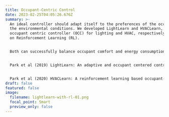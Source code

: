 ```yaml
---
title: Occupant-Centric Control
date: 2023-02-25T04:05:26.676Z
summary: >-
  An ideal controller should adapt itself to the preferences of the occupant and
  the environmental conditions. We developed LightLearn and HVACLearn, which are
  occupant centric controller (OCC) for lighting and HVAC, respectively, based
  on Reinforcement Learning (RL). 


  Both can successfully balance occupant comfort and energy consumption. The adaptive nature of LightLearn/HVACLearn suggests that reinforcement learning based occupant centered control is a viable approach to mitigate the discrepancy between occupant comfort and the goals of building control.


  Park et al (2019) LightLearn: An adaptive and occupant centered controller for lighting based on reinforcement learning


  Park et al (2020) HVACLearn: A reinforcement learning based occupant-centric control for thermostat set-points
draft: false
featured: false
image:
  filename: lightlearn-with-rl-01.png
  focal_point: Smart
  preview_only: false
---
```

